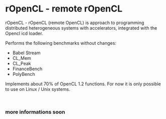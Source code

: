 # rOpenCL - remote rOpenCL
rOpenCL - rOpenCL (remote OpenCL) is approach to programming distributed heterogeneous systems with accelerators, integrated with the Opencl icd loader.

Performs the following benchmarks without changes:
<ul><li>Babel Stream</li><li>CL_Mem</li><li>CL_Peak</li><li>FinanceBench</li><li>PolyBench</li></ul>

Implements about 70% of OpenCL 1.2 functions.
For now it is only possible to use on Linux / Unix systems.

<br/><h3>more informations soon</h3>
